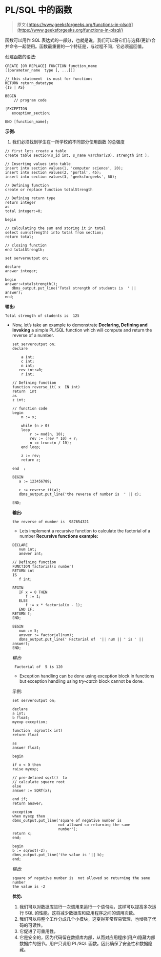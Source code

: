 # PL/SQL 中的函数

> 原文:[https://www.geeksforgeeks.org/functions-in-plsql/](https://www.geeksforgeeks.org/functions-in-plsql/)

函数可以用作 SQL 表达式的一部分，也就是说，我们可以将它们与选择/更新/合并命令一起使用。函数最重要的一个特征是，与过程不同，它必须返回值。

创建函数的语法:

```
CREATE [OR REPLACE] FUNCTION function_name 
[(parameter_name  type [, ...])] 

// this statement  is must for functions 
RETURN return_datatype  
{IS | AS} 

BEGIN 
    // program code

[EXCEPTION
   exception_section;

END [function_name];

```

**示例:**

1.  我们必须找到学生在一所学校的不同部分使用函数
    的总强度

```
// first lets create a table
create table section(s_id int, s_name varchar(20), strength int );

// Inserting values into table
insert into section values(1, 'computer science', 20);
insert into section values(2, 'portal', 45);
insert into section values(3, 'geeksforgeeks', 60);

// Defining function
create or replace function totalStrength

// Defining return type
return integer
as
total integer:=0;

begin                        

// calculating the sum and storing it in total 
select sum(strength) into total from section;
return total;

// closing function
end totalStrength;

set serveroutput on;

declare
answer integer;

begin
answer:=totalstrength();
   dbms_output.put_line('Total strength of students is  ' || answer);  
end;
```

**输出:**

```
Total strength of students is  125

```

*   Now, let’s take an example to demonstrate **Declaring, Defining and Invoking** a simple PL/SQL
    function which will compute and return the reverse of a number.

    ```
    set serveroutput on;
    declare

        a int;
        c int;
        n int;
       rev int:=0;
        r int;

    // Defining function 
    function reverse_it( x  IN int) 
    return  int
    as
    z int;

    // function code
    begin
        n := x;

        while (n > 0)
        loop
            r := mod(n, 10);
            rev := (rev * 10) + r;
            n := trunc(n / 10);
        end loop;

        z := rev;
        return z;

    end  ;  

    BEGIN  
       a := 123456789;    

       c := reverse_it(a);  
       dbms_output.put_line('the reverse of number is  ' || c);  

    END;  
    ```

    **输出:**

    ```
    the reverse of number is  987654321

    ```

    *   Lets implement a recursive function to calculate the factorial of a number
    **Recursive functions example:**

    ```
    DECLARE  
       num int;  
       answer int;  

    // Defining function  
    FUNCTION factorial(x number)  
    RETURN int   
    IS  
       f int;  

    BEGIN  
       IF x = 0 THEN  
          f := 1;  
       ELSE  
          f := x * factorial(x - 1);  
       END IF;  
    RETURN f;  
    END;  

    BEGIN  
       num := 5;  
       answer := factorial(num);  
       dbms_output.put_line(' Factorial of  '|| num || ' is ' || answer);  
    END;  
    ```

    *输出:*

    ```
     Factorial of  5 is 120

    ```

    *   Exception handling can be done using exception block in functions but exception handling using *try-catch* block cannot be done.

    示例:

    ```
    set serveroutput on;

    declare
    a int;
    b float;
    myexp exception;

    function  sqroot(x int)
    return float

    as
    answer float;

    begin

    if x < 0 then
    raise myexp;

    // pre-defined sqrt()  to 
    // calculate square root 
    else
    answer := SQRT(x); 

    end if;
    return answer;

    exception
    when myexp then
    dbms_output.put_line('square of negative number is  
                         not allowed so returning the same 
                         number');
    return x;
    end;

    begin
    b := sqroot(-2);
    dbms_output.put_line('the value is '|| b);
    end;
    ```

    *输出:*

    ```
    square of negative number is  not allowed so returning the same number
    the value is -2

    ```

    **优势:**

    1.  我们可以对数据库进行一次调用来运行一个语句块，这样可以提高多次运行 SQL 的性能。这将减少数据库和应用程序之间的调用次数。
    2.  我们可以将整个工作分成几个小模块，这变得非常容易管理，也增强了代码的可读性。
    3.  它促进了可重用性。
    4.  它是安全的，因为代码留在数据库内部，从而对应用程序(用户)隐藏内部数据库的细节。用户只调用 PL/SQL 函数。因此确保了安全性和数据隐藏。